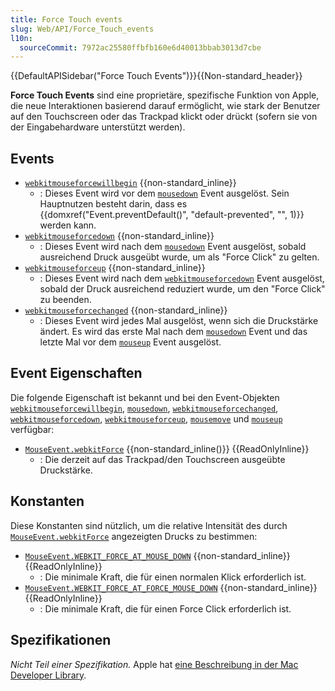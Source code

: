 ```yaml
---
title: Force Touch events
slug: Web/API/Force_Touch_events
l10n:
  sourceCommit: 7972ac25580ffbfb160e6d40013bbab3013d7cbe
---
```


{{DefaultAPISidebar("Force Touch Events")}}{{Non-standard_header}}

**Force Touch Events** sind eine proprietäre, spezifische Funktion von Apple, die neue Interaktionen basierend darauf ermöglicht, wie stark der Benutzer auf den Touchscreen oder das Trackpad klickt oder drückt (sofern sie von der Eingabehardware unterstützt werden).

## Events

- [`webkitmouseforcewillbegin`](/de/docs/Web/API/Element/webkitmouseforcewillbegin_event) {{non-standard_inline}}
  - : Dieses Event wird vor dem [`mousedown`](/de/docs/Web/API/Element/mousedown_event) Event ausgelöst. Sein Hauptnutzen besteht darin, dass es {{domxref("Event.preventDefault()", "default-prevented", "", 1)}} werden kann.
- [`webkitmouseforcedown`](/de/docs/Web/API/Element/webkitmouseforcedown_event) {{non-standard_inline}}
  - : Dieses Event wird nach dem [`mousedown`](/de/docs/Web/API/Element/mousedown_event) Event ausgelöst, sobald ausreichend Druck ausgeübt wurde, um als "Force Click" zu gelten.
- [`webkitmouseforceup`](/de/docs/Web/API/Element/webkitmouseforceup_event) {{non-standard_inline}}
  - : Dieses Event wird nach dem [`webkitmouseforcedown`](/de/docs/Web/API/Element/webkitmouseforcedown_event) Event ausgelöst, sobald der Druck ausreichend reduziert wurde, um den "Force Click" zu beenden.
- [`webkitmouseforcechanged`](/de/docs/Web/API/Element/webkitmouseforcechanged_event) {{non-standard_inline}}
  - : Dieses Event wird jedes Mal ausgelöst, wenn sich die Druckstärke ändert. Es wird das erste Mal nach dem [`mousedown`](/de/docs/Web/API/Element/mousedown_event) Event und das letzte Mal vor dem [`mouseup`](/de/docs/Web/API/Element/mouseup_event) Event ausgelöst.

## Event Eigenschaften

Die folgende Eigenschaft ist bekannt und bei den Event-Objekten [`webkitmouseforcewillbegin`](/de/docs/Web/API/Element/webkitmouseforcewillbegin_event), [`mousedown`](/de/docs/Web/API/Element/mousedown_event), [`webkitmouseforcechanged`](/de/docs/Web/API/Element/webkitmouseforcechanged_event), [`webkitmouseforcedown`](/de/docs/Web/API/Element/webkitmouseforcedown_event), [`webkitmouseforceup`](/de/docs/Web/API/Element/webkitmouseforceup_event), [`mousemove`](/de/docs/Web/API/Element/mousemove_event) und [`mouseup`](/de/docs/Web/API/Element/mouseup_event) verfügbar:

- [`MouseEvent.webkitForce`](/de/docs/Web/API/MouseEvent/webkitForce) {{non-standard_inline()}} {{ReadOnlyInline}}
  - : Die derzeit auf das Trackpad/den Touchscreen ausgeübte Druckstärke.

## Konstanten

Diese Konstanten sind nützlich, um die relative Intensität des durch [`MouseEvent.webkitForce`](/de/docs/Web/API/MouseEvent/webkitForce) angezeigten Drucks zu bestimmen:

- [`MouseEvent.WEBKIT_FORCE_AT_MOUSE_DOWN`](/de/docs/Web/API/MouseEvent/WEBKIT_FORCE_AT_MOUSE_DOWN_static) {{non-standard_inline}} {{ReadOnlyInline}}
  - : Die minimale Kraft, die für einen normalen Klick erforderlich ist.
- [`MouseEvent.WEBKIT_FORCE_AT_FORCE_MOUSE_DOWN`](/de/docs/Web/API/MouseEvent/WEBKIT_FORCE_AT_FORCE_MOUSE_DOWN_static) {{non-standard_inline}} {{ReadOnlyInline}}
  - : Die minimale Kraft, die für einen Force Click erforderlich ist.

## Spezifikationen

_Nicht Teil einer Spezifikation._ Apple hat [eine Beschreibung in der Mac Developer Library](https://developer.apple.com/library/archive/documentation/AppleApplications/Conceptual/SafariJSProgTopics/RespondingtoForceTouchEventsfromJavaScript.html).
